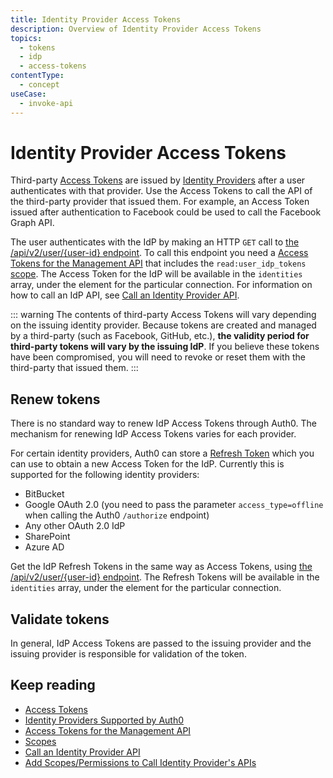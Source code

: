 ```yaml
---
title: Identity Provider Access Tokens
description: Overview of Identity Provider Access Tokens
topics:
  - tokens
  - idp
  - access-tokens
contentType:
  - concept
useCase:
  - invoke-api
---
```


# Identity Provider Access Tokens

Third-party [Access Tokens](/tokens/concepts/overview-idp-access-tokens) are issued by [Identity Providers](/identityproviders) after a user authenticates with that provider. Use the Access Tokens to call the API of the third-party provider that issued them. For example, an Access Token issued after authentication to Facebook could be used to call the Facebook Graph API.

The user authenticates with the IdP by making an HTTP `GET` call to [the /api/v2/user/{user-id} endpoint](/api/management/v2#!/Users/get_users_by_id). To call this endpoint you need a [Access Tokens for the Management API](/api/management/v2/concepts/tokens) that includes the `read:user_idp_tokens` [scope](/scopes). The Access Token for the IdP will be available in the `identities` array, under the element for the particular connection. For information on how to call an IdP API, see [Call an Identity Provider API](/connections/calling-an-external-idp-api).

::: warning
The contents of third-party Access Tokens will vary depending on the issuing identity provider. Because tokens are created and managed by a third-party (such as Facebook, GitHub, etc.), **the validity period for third-party tokens will vary by the issuing IdP**. If you believe these tokens have been compromised, you will need to revoke or reset them with the third-party that issued them.
:::

## Renew tokens

There is no standard way to renew IdP Access Tokens through Auth0. The mechanism for renewing IdP Access Tokens varies for each provider.

For certain identity providers, Auth0 can store a [Refresh Token](/tokens/refresh-token) which you can use to obtain a new Access Token for the IdP. Currently this is supported for the following identity providers:

* BitBucket
* Google OAuth 2.0 (you need to pass the parameter `access_type=offline` when calling the Auth0 `/authorize` endpoint)
* Any other OAuth 2.0 IdP
* SharePoint
* Azure AD

Get the IdP Refresh Tokens in the same way as Access Tokens, using [the /api/v2/user/{user-id} endpoint](/api/management/v2#!/Users/get_users_by_id). The Refresh Tokens will be available in the `identities` array, under the element for the particular connection.

## Validate tokens

In general, IdP Access Tokens are passed to the issuing provider and the issuing provider is responsible for validation of the token.

## Keep reading

* [Access Tokens](/tokens/concepts/overview-access-tokens)
* [Identity Providers Supported by Auth0](/identityproviders)
* [Access Tokens for the Management API](/api/management/v2/concepts/tokens)
* [Scopes](/scopes)
* [Call an Identity Provider API](/connections/calling-an-external-idp-api)
* [Add Scopes/Permissions to Call Identity Provider's APIs](/connections/adding-scopes-for-an-external-idp)


